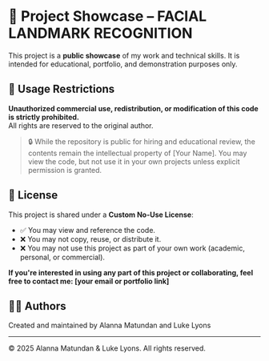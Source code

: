 # 💼 Project Showcase – FACIAL LANDMARK RECOGNITION

This project is a **public showcase** of my work and technical skills. It is intended for educational, portfolio, and demonstration purposes only.

## 🚫 Usage Restrictions

**Unauthorized commercial use, redistribution, or modification of this code is strictly prohibited.**  
All rights are reserved to the original author.

> 🔒 While the repository is public for hiring and educational review, the contents remain the intellectual property of [Your Name]. You may view the code, but not use it in your own projects unless explicit permission is granted.

## 📄 License

This project is shared under a **Custom No-Use License**:
- ✅ You may view and reference the code.
- ❌ You may not copy, reuse, or distribute it.
- ❌ You may not use this project as part of your own work (academic, personal, or commercial).

**If you're interested in using any part of this project or collaborating, feel free to contact me: [your email or portfolio link]**

## 👩‍💻 Authors

Created and maintained by Alanna Matundan and Luke Lyons  


---

© 2025 Alanna Matundan & Luke Lyons. All rights reserved.
